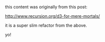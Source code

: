 this content was originally from this post:

http://www.recursion.org/d3-for-mere-mortals/

it is a super slim refactor from the above.

yo!
